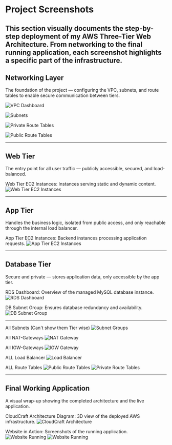 # Project Screenshots
This section visually documents the step-by-step deployment of my AWS Three-Tier Web Architecture.
From networking to the final running application, each screenshot highlights a specific part of the infrastructure.
---

## Networking Layer

The foundation of the project — configuring the VPC, subnets, and route tables to enable secure communication between tiers.


![VPC Dashboard](./VPC_Dashboard.png)

![Subnets](./subnet.png)

![Private Route Tables](./Private_RouteTable.png)

![Public Route Tables](./Public_RouteTable.png)

---

## Web Tier

The entry point for all user traffic — publicly accessible, secured, and load-balanced.


Web Tier EC2 Instances: Instances serving static and dynamic content.
![Web Tier EC2 Instances](./Web-tier-ec2.png)


---

## App Tier

Handles the business logic, isolated from public access, and only reachable through the internal load balancer.

App Tier EC2 Instances: Backend instances processing application requests.
![App Tier EC2 Instances](./App-Tier.png)

---

## Database Tier

Secure and private — stores application data, only accessible by the app tier.

RDS Dashboard: Overview of the managed MySQL database instance.
![RDS Dashboard](./RDS_DB.png)

DB Subnet Group: Ensures database redundancy and availability.
![DB Subnet Group](./RDS_SubnetGroup.png)

---

All Subnets (Can't show them Tier wise)
![Subnet Groups](./subnet.png)

All NAT-Gateways
![NAT Gateway](./NGW.png)

All IGW-Gateways
![IGW Gateway](./IGW.png)

ALL Load Balancer
![Load Balancer](./All_LB.png)

ALL Route Tables
![Public Route Tables](./Public_RouteTable.png)
![Private Route Tables](./Private_RouteTable.png)

---

## Final Working Application
A visual wrap-up showing the completed architecture and the live application.

CloudCraft Architecture Diagram: 3D view of the deployed AWS infrastructure.
![CloudCraft Architecture](./Web_App_Reference_Architecture.png)

Website in Action: Screenshots of the running application.
![Website Running](./Website_page_1.png)
![Website Running](./Website_page_2.png)
